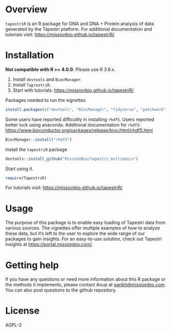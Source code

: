 # Overview
`tapestriR` is an R package for DNA and DNA + Protein analysis of data generated by the Tapestri platform.
For additional documentation and tutorials visit: https://missionbio.github.io/tapestriR/

# Installation

**Not compatible with R >= 4.0.0.** Please use R 3.6.x. 

1) Install `devtools` and `BiocManager`.
2) Install `TaprestriR`. 
3) Start with tutorials: https://missionbio.github.io/tapestriR/


Packages needed to run the vignettes
```r
install.packages(c("devtools", "BiocManager", "tidyverse", "patchwork", "factoextra",  "NbClust", "uwot"))
```

Some users have reported difficultly in installing `rhdf5`. Users reported better luck using anaconda. Additional documentation for `rhdf5`: https://www.bioconductor.org/packages/release/bioc/html/rhdf5.html
```r
BiocManager::install("rhdf5")
```
Install the `tapestriR` package
```r
devtools::install_github("MissionBio/tapestri_multiomics")
```
Start using it. 
```r
require(TapestriR)
```
For tutorials visit: https://missionbio.github.io/tapestriR/

# Usage
The purpose of this package is to enable easy loading of Tapestri data from various sources. The vignettes offer multiple examples of how to analyze these data, but it’s left to the user to explore the wide range of our packages to gain insights. For an easy-to-use solution, check out Tapestri Insights at https://portal.missionbio.com/. 

# Getting help
If you have any questions or need more information about this R package or the methods it implements, please contact Anup at parikh@missionbio.com. You can also post questions to the github repository. 

# License
AGPL-3
